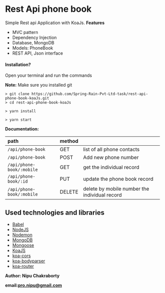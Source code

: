 # Rest Api phone book
Simple Rest api Application with KoaJs.
**Features**

* MVC pattern
* Dependency Injection
* Database, MongoDB
* Models: PhoneBook
* REST API, Json interface

#### Installation?
Open your terminal and run the commands

**Note:** Make sure you installed git

```
> git clone https://github.com/Spring-Rain-Pvt-Ltd-task/rest-api-phone-book-koaJs.git
> cd rest-api-phone-book-koaJs

> yarn install

> yarn start
```


**Documentation:**

| path | method | |
|:--- |:--- | --- |
|`/api/phone-book`| GET | list of all phone contacts |
|`/api/phone-book`| POST | Add new phone number |
|`/api/phone-book/:mobile`| GET | get the individual record |
|`/api/phone-book/:id`| PUT | update the phone book record |
|`/api/phone-book/:mobile`| DELETE | delete by mobile number the individual record |


## Used technologies and libraries

- <a href="https://babeljs.io/">Babel</a>
- <a href="https://nodejs.org/en/">NodeJS</a>
- <a href="https://nodemon.io/">Nodemon</a>
- <a href="https://mongodb.com/">MongoDB</a>
- <a href="https://mongoosejs.com/">Mongoose</a>
- <a href="https://koajs.com/#">KoaJS</a>
- <a href="https://github.com/koajs/cors">koa-cors</a>
- <a href="https://github.com/koajs/bodyparser">koa-bodyparser</a>
- <a href="https://github.com/alexmingoia/koa-router">koa-router</a>

**Author: Nipu Chakraborty**

**email:pro.nipu@gmail.com**